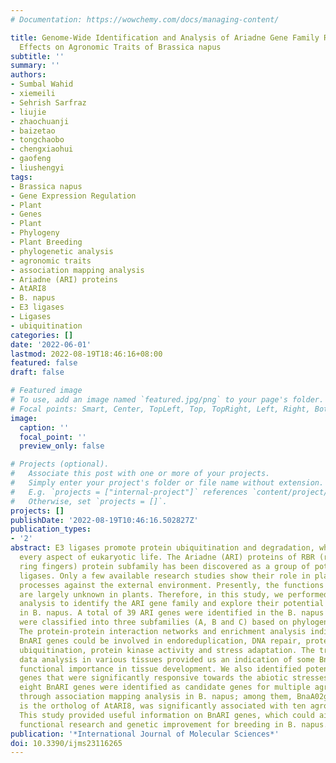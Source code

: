```yaml
---
# Documentation: https://wowchemy.com/docs/managing-content/

title: Genome-Wide Identification and Analysis of Ariadne Gene Family Reveal Its Genetic
  Effects on Agronomic Traits of Brassica napus
subtitle: ''
summary: ''
authors:
- Sumbal Wahid
- xiemeili
- Sehrish Sarfraz
- liujie
- zhaochuanji
- baizetao
- tongchaobo
- chengxiaohui
- gaofeng
- liushengyi
tags:
- Brassica napus
- Gene Expression Regulation
- Plant
- Genes
- Plant
- Phylogeny
- Plant Breeding
- phylogenetic analysis
- agronomic traits
- association mapping analysis
- Ariadne (ARI) proteins
- AtARI8
- B. napus
- E3 ligases
- Ligases
- ubiquitination
categories: []
date: '2022-06-01'
lastmod: 2022-08-19T18:46:16+08:00
featured: false
draft: false

# Featured image
# To use, add an image named `featured.jpg/png` to your page's folder.
# Focal points: Smart, Center, TopLeft, Top, TopRight, Left, Right, BottomLeft, Bottom, BottomRight.
image:
  caption: ''
  focal_point: ''
  preview_only: false

# Projects (optional).
#   Associate this post with one or more of your projects.
#   Simply enter your project's folder or file name without extension.
#   E.g. `projects = ["internal-project"]` references `content/project/deep-learning/index.md`.
#   Otherwise, set `projects = []`.
projects: []
publishDate: '2022-08-19T10:46:16.502827Z'
publication_types:
- '2'
abstract: E3 ligases promote protein ubiquitination and degradation, which regulate
  every aspect of eukaryotic life. The Ariadne (ARI) proteins of RBR (ring between
  ring fingers) protein subfamily has been discovered as a group of potential E3 ubiquitin
  ligases. Only a few available research studies show their role in plant adaptations
  processes against the external environment. Presently, the functions of ARI proteins
  are largely unknown in plants. Therefore, in this study, we performed genome-wide
  analysis to identify the ARI gene family and explore their potential importance
  in B. napus. A total of 39 ARI genes were identified in the B. napus genome and
  were classified into three subfamilies (A, B and C) based on phylogenetic analysis.
  The protein-protein interaction networks and enrichment analysis indicated that
  BnARI genes could be involved in endoreduplication, DNA repair, proteasome assembly,
  ubiquitination, protein kinase activity and stress adaptation. The transcriptome
  data analysis in various tissues provided us an indication of some BnARI genes'
  functional importance in tissue development. We also identified potential BnARI
  genes that were significantly responsive towards the abiotic stresses. Furthermore,
  eight BnARI genes were identified as candidate genes for multiple agronomic traits
  through association mapping analysis in B. napus; among them, BnaA02g12100D, which
  is the ortholog of AtARI8, was significantly associated with ten agronomic traits.
  This study provided useful information on BnARI genes, which could aid targeted
  functional research and genetic improvement for breeding in B. napus.
publication: '*International Journal of Molecular Sciences*'
doi: 10.3390/ijms23116265
---
```

